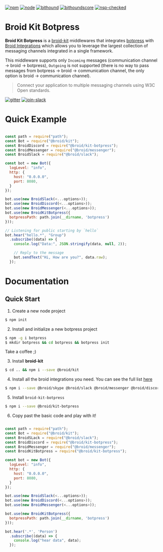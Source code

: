 [npm]:https://img.shields.io/badge/npm-broid-green.svg?style=flat
[npm-url]:https://www.npmjs.com/org/broid

[node]:https://img.shields.io/node/v/@broid/broid-kit-botpress.svg
[node-url]:https://nodejs.org

[tests]:https://img.shields.io/travis/broidHQ/broid-kit-botpress/master.svg
[tests-url]:https://travis-ci.org/broidHQ/broid-kit-botpress

[bithound]:https://img.shields.io/bithound/code/github/broidHQ/broid-kit-botpress.svg
[bithound-url]:https://www.bithound.io/github/broidHQ/broid-kit-botpress

[bithoundscore]:https://www.bithound.io/github/broidHQ/broid-kit-botpress/badges/score.svg
[bithoundscore-url]:https://www.bithound.io/github/broidHQ/broid-kit-botpress

[nsp-checked]:https://img.shields.io/badge/nsp-checked-green.svg?style=flat
[nsp-checked-url]:https://nodesecurity.io

[gitter]:https://badges.gitter.im/broidHQ/broid.svg
[gitter-url]:https://t.broid.ai/c/Blwjlw?utm_source=github-botpress&utm_medium=readme&utm_campaign=top&link=gitter

[join-slack]:https://img.shields.io/badge/chat-on_slack-lightgrey.svg?style=flat
[join-slack-url]:http://slackin.broid.ai/

[![npm][npm]][npm-url]
[![node][node]][node-url]
[![bithound][bithound]][bithound-url]
[![bithoundscore][bithoundscore]][bithoundscore-url]
[![nsp-checked][nsp-checked]][nsp-checked-url]

# Broid Kit Botpress

**Broid Kit Botpress** is a [broid-kit](https://github.com/broidHQ/broid-kit) middlewares that integrates [botpress](https://github.com/botpress/botpress) with [Broid Integrations](https://github.com/broidHQ/integrations/) which allows you to leverage the largest collection of messaging channels integrated in a single framework.

This middleware supports only `Incoming` messages (communication channel -> broid -> botpress), `Outgoing` is not supported (there is no way to pass messages from botpress -> broid -> communication channel, the only option is broid -> communication channel).

> Connect your application to multiple messaging channels using W3C Open standards.

[![gitter][gitter]][gitter-url] [![join-slack][join-slack]][join-slack-url]

# Quick Example

```javascript

const path = require("path");
const Bot = require("@broid/kit");
const BroidDiscord = require("@broid/kit-botpress");
const BroidMessenger = require("@broid/messenger");
const BroidSlack = require("@broid/slack");

const bot = new Bot({
  logLevel: "info",
  http: {
    host: "0.0.0.0",
    port: 8080,
  }
});

bot.use(new BroidSlack(<...options>));
bot.use(new BroidDiscord(<...options>));
bot.use(new BroidMessenger(<...options>));
bot.use(new BroidKitBotpress({
  botpressPath: path.join(__dirname, 'botpress')
}));

// Listening for public starting by `hello`
bot.hear("hello.*", "Group")
  .subscribe((data) => {
    console.log("Data:", JSON.stringify(data, null, 2));

    // Reply to the message
    bot.sendText("Hi, How are you?", data.raw);
  });
```

# Documentation

## Quick Start

1. Create a new node project

```bash
$ npm init
```

2. Install and initialize a new botpress project

```bash
$ npm -g i botpress
$ mkdir botpress && cd botpress && botpress init
```
Take a coffee ;)

3. Install **broid-kit**

```bash
$ cd .. && npm i --save @broid/kit
```

4. Install all the broid integrations you need. You can see the full list [here](https://github.com/broidHQ/integrations/)

```bash
$ npm i --save @broid/skype @broid/slack @broid/messenger @broid/discord
```

5. Install `broid-kit-botpress`

```bash
$ npm i --save @broid/kit-botpress
```

6. Copy past the basic code and play with it!

```javascript

const path = require("path");
const Bot = require("@broid/kit");
const BroidSLack = require("@broid/slack");
const BroidDiscord = require("@broid/kit-botpress");
const BroidMessenger = require("@broid/messenger");
const BroidKitBotpress = require("@broid/kit-botpress");

const bot = new Bot({
  logLevel: "info",
  http: {
    host: "0.0.0.0",
    port: 8080,
  }
});

bot.use(new BroidSlack(<...options>));
bot.use(new BroidDiscord(<...options>));
bot.use(new BroidMessenger(<...options>));

bot.use(new BroidKitBotpress({
  botpressPath: path.join(__dirname, 'botpress')
}));

bot.hear('.*', 'Person')
  .subscribe((data) => {
    console.log("hear data", data);
  });
```
